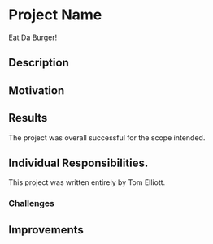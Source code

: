# Project Name
Eat Da Burger!

## Description


## Motivation


## Results
The project was overall successful for the scope intended.

## Individual Responsibilities.
This project was written entirely by Tom Elliott.

### Challenges


## Improvements

